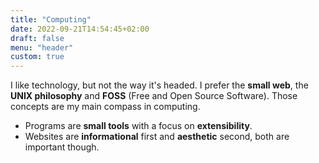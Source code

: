 ```yaml
---
title: "Computing"
date: 2022-09-21T14:54:45+02:00
draft: false
menu: "header"
custom: true
---
```


I like technology, but not the way it's headed.
I prefer the **small web**, the **UNIX philosophy** and **FOSS** (Free and Open Source Software).
Those concepts are my main compass in computing.

- Programs are **small tools** with a focus on **extensibility**. 
- Websites are **informational** first and **aesthetic** second, both are important though.
